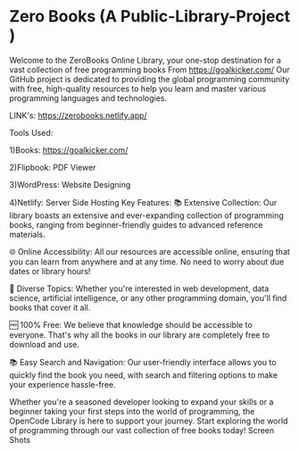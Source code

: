 # Zero Books (A Public-Library-Project )
Welcome to the ZeroBooks Online Library, your one-stop destination for a vast collection of free programming books From https://goalkicker.com/ Our GitHub project is dedicated to providing the global programming community with free, high-quality resources to help you learn and master various programming languages and technologies.

LINK's: https://zerobooks.netlify.app/

Tools Used:
 
  1)Books: https://goalkicker.com/
 
  2)Flipbook: PDF Viewer
 
  3)WordPress: Website Designing
 
  4)Netlify: Server Side Hosting
Key Features:
📚 Extensive Collection: Our library boasts an extensive and ever-expanding collection of programming books, ranging from beginner-friendly guides to advanced reference materials.

🌐 Online Accessibility: All our resources are accessible online, ensuring that you can learn from anywhere and at any time. No need to worry about due dates or library hours!

📖 Diverse Topics: Whether you're interested in web development, data science, artificial intelligence, or any other programming domain, you'll find books that cover it all.

🆓 100% Free: We believe that knowledge should be accessible to everyone. That's why all the books in our library are completely free to download and use.

📚 Easy Search and Navigation: Our user-friendly interface allows you to quickly find the book you need, with search and filtering options to make your experience hassle-free.

Whether you're a seasoned developer looking to expand your skills or a beginner taking your first steps into the world of programming, the OpenCode Library is here to support your journey. Start exploring the world of programming through our vast collection of free books today!
Screen Shots 
